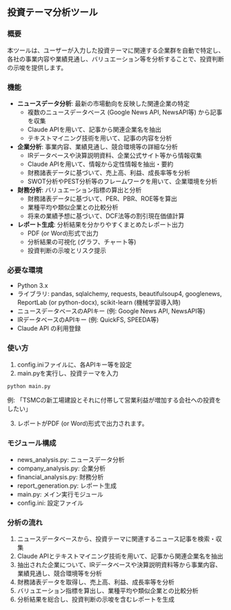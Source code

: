 ## 投資テーマ分析ツール

### 概要

本ツールは、ユーザーが入力した投資テーマに関連する企業群を自動で特定し、各社の事業内容や業績見通し、バリュエーション等を分析することで、投資判断の示唆を提供します。

### 機能

* **ニュースデータ分析**: 最新の市場動向を反映した関連企業の特定
    * 複数のニュースデータベース (Google News API, NewsAPI等) から記事を収集
    * Claude APIを用いて、記事から関連企業名を抽出
    * テキストマイニング技術を用いて、記事の内容を分析
* **企業分析**: 事業内容、業績見通し、競合環境等の詳細な分析
    * IRデータベースや決算説明資料、企業公式サイト等から情報収集
    * Claude APIを用いて、情報から定性情報を抽出・要約
    * 財務諸表データに基づいて、売上高、利益、成長率等を分析
    * SWOT分析やPEST分析等のフレームワークを用いて、企業環境を分析
* **財務分析**: バリュエーション指標の算出と分析
    * 財務諸表データに基づいて、PER、PBR、ROE等を算出
    * 業種平均や類似企業との比較分析
    * 将来の業績予想に基づいて、DCF法等の割引現在価値計算
* **レポート生成**: 分析結果を分かりやすくまとめたレポート出力
    * PDF (or Word)形式で出力
    * 分析結果の可視化 (グラフ、チャート等)
    * 投資判断の示唆とリスク提示

### 必要な環境

* Python 3.x
* ライブラリ: pandas, sqlalchemy, requests, beautifulsoup4, googlenews, ReportLab (or python-docx), scikit-learn (機械学習導入時)
* ニュースデータベースのAPIキー (例: Google News API, NewsAPI等)
* IRデータベースのAPIキー (例: QuickFS, SPEEDA等)
* Claude API の利用登録

### 使い方

1. config.iniファイルに、各APIキー等を設定
2. main.pyを実行し、投資テーマを入力

```python
python main.py
```

例: 「TSMCの新工場建設とそれに付帯して営業利益が増加する会社への投資をしたい」

3. レポートがPDF (or Word)形式で出力されます。

### モジュール構成

* news_analysis.py: ニュースデータ分析
* company_analysis.py: 企業分析
* financial_analysis.py: 財務分析
* report_generation.py: レポート生成
* main.py: メイン実行モジュール
* config.ini: 設定ファイル

### 分析の流れ

1. ニュースデータベースから、投資テーマに関連するニュース記事を検索・収集
2. Claude APIとテキストマイニング技術を用いて、記事から関連企業名を抽出
3. 抽出された企業について、IRデータベースや決算説明資料等から事業内容、業績見通し、競合環境等を分析
4. 財務諸表データを取得し、売上高、利益、成長率等を分析
5. バリュエーション指標を算出し、業種平均や類似企業との比較分析
6. 分析結果を総合し、投資判断の示唆を含むレポートを生成

